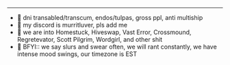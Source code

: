----
- 🌠 dni transabled/transcum, endos/tulpas, gross ppl, anti multiship
- 🧿 my discord is murritluver, pls add me
- 🌺 we are into Homestuck, Hiveswap, Vast Error, Crossmound, Regretevator, Scott Pilgrim, Wordgirl, and other shit
- 🌴 BFYI:: we say slurs and swear often, we will rant constantly, we have intense mood swings, our timezone is EST
<!---
murritluver/murritluver is a ✨ special ✨ repository because its `README.md` (this file) appears on your GitHub profile.
You can click the Preview link to take a look at your changes.
--->
